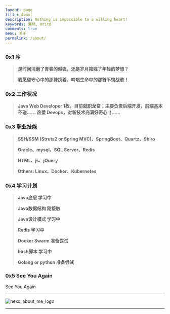 ```yaml
---
layout: page
title: About
description: Nothing is impossible to a willing heart!
keywords: 漠然, mritd
comments: true
menu: 关于
permalink: /about/
---
```


### 0x1 序

> **是时间消磨了青春的倔强，还是岁月摧残了年轻的梦想？**
>
> **我愿留守心中的那抹执着，吟唱生命中的那首不悔战歌！**

### 0x2 工作状况

> **Java Web Developer 1枚，目前就职龙贷；主要负责后端开发，前端基本不碰......**
> **热爱 Devops，对新技术充满好奇心 :)......**

### 0x3 职业技能

> **SSH/SSM (Struts2 or Spring MVC)、SpringBoot、Quartz、Shiro**
>
> **Oracle、mysql、SQL Server、Redis**
>
> **HTML、js、jQuery**
>
> **Others: Linux、Docker、Kubernetes**

### 0x4 学习计划

> **Java底层 学习中**
>  
> **Java数据结构 刚接触**
> 
> **Java设计模式 学习中**
>
> **Redis 学习中**
>
> **Docker Swarm 准备尝试**
>
> **bash脚本 学习中**
>
> **Golang or python 准备尝试**

### 0x5 See You Again

See You Again

---

![hexo_about_me_logo](https://mritd.b0.upaiyun.com/markdown/hexo_about_me_logo.jpg)

---

<audio  autoplay="autoplay">
  <source src="https://mritd.b0.upaiyun.com/markdown/music_see_you_again.mp3" type="audio/mpeg" />
Your browser does not support the audio element.
</audio>

